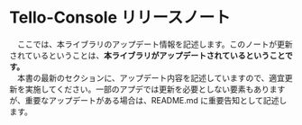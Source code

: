 # Tello-Console リリースノート
　ここでは、本ライブラリのアップデート情報を記述します。このノートが更新されているということは、**本ライブラリがアップデートされているということです。** 
<br>
　本書の最新のセクションに、アップデート内容を記述していますので、適宜更新を実施してください。一部のアプデでは更新を必要としない要素もありますが、重要なアップデートがある場合は、README.md に重要告知として記述します。
